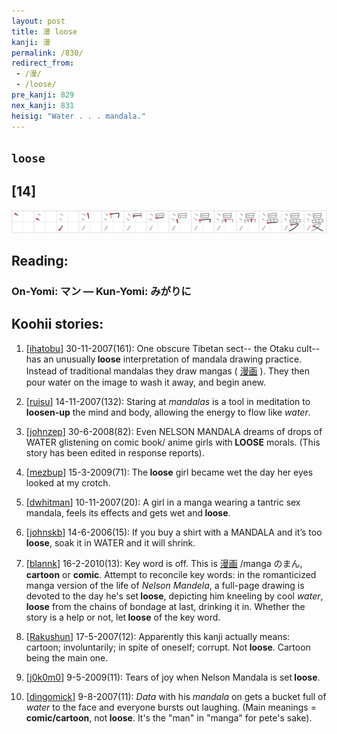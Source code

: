 ```yaml
---
layout: post
title: 漫 loose
kanji: 漫
permalink: /830/
redirect_from:
 - /漫/
 - /loose/
pre_kanji: 829
nex_kanji: 831
heisig: "Water . . . mandala."
---
```


## `loose`

## [14]

<div class="stroke"><img src="../images/E6BCAB.png" /></div>

## Reading:

### On-Yomi: マン &mdash; Kun-Yomi: みがりに

## Koohii stories:

1) [<a href="http://kanji.koohii.com/profile/ihatobu">ihatobu</a>] 30-11-2007(161): One obscure Tibetan sect-- the Otaku cult-- has an unusually<strong> loose</strong> interpretation of mandala drawing practice. Instead of traditional mandalas they draw mangas (  <a href="http://jisho.org/kanji/details/漫画">漫画</a>  ). They then pour water on the image to wash it away, and begin anew. 

2) [<a href="http://kanji.koohii.com/profile/ruisu">ruisu</a>] 14-11-2007(132): Staring at <em>mandalas</em> is a tool in meditation to <strong>loosen-up</strong> the mind and body, allowing the energy to flow like <em>water</em>. 

3) [<a href="http://kanji.koohii.com/profile/johnzep">johnzep</a>] 30-6-2008(82): Even NELSON MANDALA dreams of drops of WATER glistening on comic book/ anime girls with<strong> LOOSE</strong> morals. (This story has been edited in response reports). 

4) [<a href="http://kanji.koohii.com/profile/mezbup">mezbup</a>] 15-3-2009(71): The<strong> loose</strong> girl became wet the day her eyes looked at my crotch. 

5) [<a href="http://kanji.koohii.com/profile/dwhitman">dwhitman</a>] 10-11-2007(20): A girl in a manga wearing a tantric sex mandala, feels its effects and gets wet and<strong> loose</strong>. 

6) [<a href="http://kanji.koohii.com/profile/johnskb">johnskb</a>] 14-6-2006(15): If you buy a shirt with a MANDALA and it’s too<strong> loose</strong>, soak it in WATER and it will shrink. 

7) [<a href="http://kanji.koohii.com/profile/blannk">blannk</a>] 16-2-2010(13): Key word is off. This is   <a href="http://jisho.org/kanji/details/漫画">漫画</a>  /manga のまん, <strong>cartoon</strong> or <strong>comic</strong>. Attempt to reconcile key words: in the romanticized manga version of the life of <em>Nelson Mandela</em>, a full-page drawing is devoted to the day he&#039;s set<strong> loose</strong>, depicting him kneeling by cool <em>water</em>,<strong> loose</strong> from the chains of bondage at last, drinking it in. Whether the story is a help or not, let<strong> loose</strong> of the key word. 

8) [<a href="http://kanji.koohii.com/profile/Rakushun">Rakushun</a>] 17-5-2007(12): Apparently this kanji actually means: cartoon; involuntarily; in spite of oneself; corrupt. Not<strong> loose</strong>. Cartoon being the main one. 

9) [<a href="http://kanji.koohii.com/profile/j0k0m0">j0k0m0</a>] 9-5-2009(11): Tears of joy when Nelson Mandala is set<strong> loose</strong>. 

10) [<a href="http://kanji.koohii.com/profile/dingomick">dingomick</a>] 9-8-2007(11): <em>Data</em> with his <em>mandala</em> on gets a bucket full of <em>water</em> to the face and everyone bursts out laughing. (Main meanings = <strong>comic/cartoon</strong>, not<strong> loose</strong>. It&#039;s the &quot;man&quot; in &quot;manga&quot; for pete&#039;s sake). 
